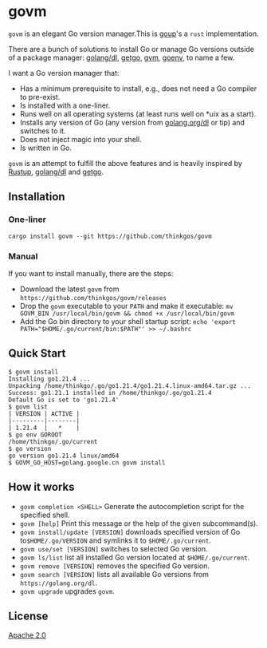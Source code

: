 # govm

`govm` is an elegant Go version manager.This is [goup](https://github.com/owenthereal/goup)'s a `rust` implementation.

There are a bunch of solutions to install Go or manage Go versions outside of a package manager:
[golang/dl](https://github.com/golang/dl), [getgo](https://github.com/golang/tools/tree/master/cmd/getgo), [gvm](https://github.com/moovweb/gvm), [goenv](https://github.com/syndbg/goenv), to name a few.

I want a Go version manager that:

* Has a minimum prerequisite to install, e.g., does not need a Go compiler to pre-exist.
* Is installed with a one-liner.
* Runs well on all operating systems (at least runs well on *uix as a start).
* Installs any version of Go (any version from [golang.org/dl](https://golang.org/dl) or tip) and switches to it.
* Does not inject magic into your shell.
* Is written in Go.

`govm` is an attempt to fulfill the above features and is heavily inspired by [Rustup](https://rustup.rs/), [golang/dl](https://github.com/golang/dl) and [getgo](https://github.com/golang/tools/tree/master/cmd/getgo).

## Installation

### One-liner

```shell
cargo install govm --git https://github.com/thinkgos/govm
```

### Manual

If you want to install manually, there are the steps:

* Download the latest `govm` from `https://github.com/thinkgos/govm/releases`
* Drop the `govm` executable to your `PATH` and make it executable: `mv GOVM_BIN /usr/local/bin/govm && chmod +x /usr/local/bin/govm`
* Add the Go bin directory to your shell startup script: `echo 'export PATH="$HOME/.go/current/bin:$PATH"' >> ~/.bashrc`

## Quick Start

```shell
$ govm install
Installing go1.21.4 ...
Unpacking /home/thinkgo/.go/go1.21.4/go1.21.4.linux-amd64.tar.gz ...
Success: go1.21.1 installed in /home/thinkgo/.go/go1.21.4
Default Go is set to 'go1.21.4'
$ govm list
| VERSION | ACTIVE |
|---------|--------|
| 1.21.4  |   *    |
$ go env GOROOT
/home/thinkgo/.go/current
$ go version
go version go1.21.4 linux/amd64
$ GOVM_GO_HOST=golang.google.cn govm install 
```

## How it works

* `govm completion <SHELL>` Generate the autocompletion script for the specified shell.
* `govm [help]` Print this message or the help of the given subcommand(s).
* `govm install/update [VERSION]` downloads specified version of Go to`$HOME/.go/VERSION` and symlinks it to `$HOME/.go/current`.
* `govm use/set [VERSION]` switches to selected Go version.
* `govm ls/list` list all installed Go version located at `$HOME/.go/current`.
* `govm remove [VERSION]` removes the specified Go version.
* `govm search [VERSION]` lists all available Go versions from `https://golang.org/dl`.
* `govm upgrade` upgrades `govm`.

## License

[Apache 2.0](LICENSE)